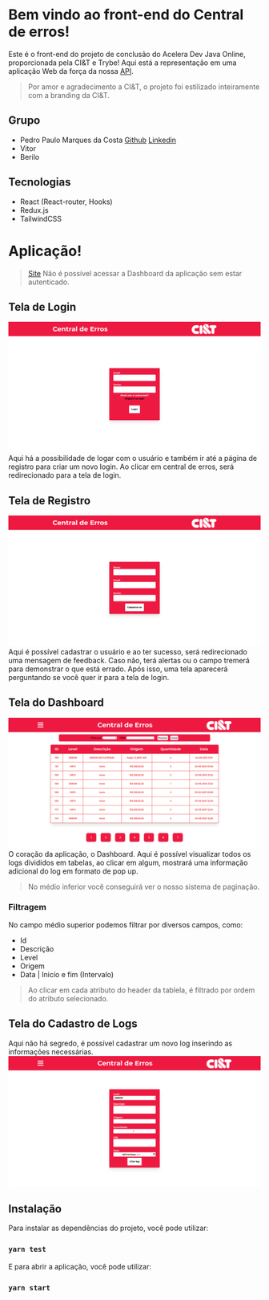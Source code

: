 # Bem vindo ao front-end do **Central de erros**!
Este é o front-end do projeto de conclusão do Acelera Dev Java Online, proporcionada pela CI&T e Trybe!
Aqui está a representação em uma aplicação Web da força da nossa [API](https://github.com/PedroMarqdev/CentralErrosCodenation).

> Por amor e agradecimento a CI&T,  o projeto foi estilizado inteiramente com a branding da CI&T.

## Grupo
- Pedro Paulo Marques da Costa [Github](https://github.com/PedroMarqdev) [Linkedin](https://www.linkedin.com/in/pedro-marques-9aaa651b4/)
- Vitor
- Berilo

## Tecnologias
- React (React-router, Hooks)
- Redux.js
- TailwindCSS

# Aplicação!
> [Site](https://central-errors.vercel.app/)
> Não é possível acessar a Dashboard da aplicação sem estar autenticado.

## Tela de **Login**
![login_img](images/login.png)
Aqui há a possibilidade de logar com o usuário e também ir até a página de registro para criar um novo login.
Ao clicar em central de erros, será redirecionado para a tela de login.
## Tela de **Registro**
![login_img](images/registro_usuario.png)
Aqui é possível cadastrar o usuário e ao ter sucesso, será redirecionado uma mensagem de feedback. Caso não, terá alertas ou o campo tremerá para demonstrar
o que está errado. Após isso, uma tela aparecerá perguntando se você quer ir para a tela de login.
## Tela do **Dashboard**
![login_img](images/dashboard.png)
O coração da aplicação, o Dashboard. Aqui é possível visualizar todos os logs divididos em tabelas, ao clicar em algum, mostrará uma informação adicional do log em formato de pop up. 

> No médio inferior você conseguirá ver o nosso sistema de paginação.

### Filtragem
No campo médio superior podemos filtrar por diversos campos, como:
- Id
- Descrição
- Level
- Origem
- Data | Inicío e fim (Intervalo)

> Ao clicar em cada atributo do header da tablela, é filtrado por ordem do atributo selecionado.

## Tela do **Cadastro de Logs**
Aqui não há segredo, é possível cadastrar um novo log inserindo as informações necessárias.
![login_img](images/cadastro_log.png)

## Instalação
Para instalar as dependências do projeto, você pode utilizar:
### `yarn test`
E para abrir a aplicação, você pode utilizar:
### `yarn start`
